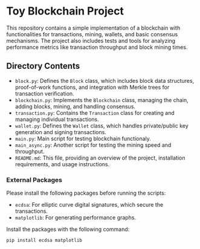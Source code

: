 # Toy Blockchain Project

This repository contains a simple implementation of a blockchain with functionalities for transactions, mining, wallets, and basic consensus mechanisms. The project also includes tests and tools for analyzing performance metrics like transaction throughput and block mining times.

## Directory Contents

- `block.py`: Defines the `Block` class, which includes block data structures, proof-of-work functions, and integration with Merkle trees for transaction verification.
- `blockchain.py`: Implements the `Blockchain` class, managing the chain, adding blocks, mining, and handling consensus.
- `transaction.py`: Contains the `Transaction` class for creating and managing individual transactions.
- `wallet.py`: Defines the `Wallet` class, which handles private/public key generation and signing transactions.
- `main.py`: Main script for testing blockchain functionaly.
- `main_async.py`: Another script for testing the mining speed and throughput.
- `README.md`: This file, providing an overview of the project, installation requirements, and usage instructions.

### External Packages

Please install the following packages before running the scripts:
- `ecdsa`: For elliptic curve digital signatures, which secure the transactions.
- `matplotlib`: For generating performance graphs.

Install the packages with the following command:

```bash
pip install ecdsa matplotlib
